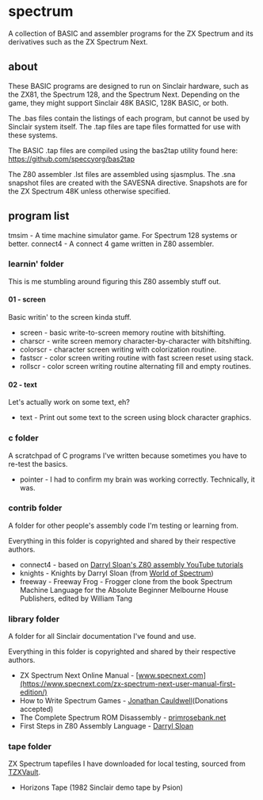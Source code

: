 # spectrum

A collection of BASIC and assembler programs for the ZX Spectrum and
its derivatives such as the ZX Spectrum Next.

## about

These BASIC programs are designed to run on Sinclair hardware, such as
the ZX81, the Spectrum 128, and the Spectrum Next. Depending on the
game, they might support Sinclair 48K BASIC, 128K BASIC, or both.

The .bas files contain the listings of each program, but cannot be
used by Sinclair system itself. The .tap files are tape files formatted
for use with these systems.

The BASIC .tap files are compiled using the bas2tap utility found here:
https://github.com/speccyorg/bas2tap

The Z80 assembler .lst files are assembled using sjasmplus. The .sna
snapshot files are created with the SAVESNA directive. Snapshots are for
the ZX Spectrum 48K unless otherwise specified.

## program list

tmsim - A time machine simulator game. For Spectrum 128 systems or better.
connect4 - A connect 4 game written in Z80 assembler.

### learnin' folder

This is me stumbling around figuring this Z80 assembly stuff out.

#### 01 - screen

Basic writin' to the screen kinda stuff.

- screen   - basic write-to-screen memory routine with bitshifting.
- charscr  - write screen memory character-by-character with bitshifting.
- colorscr - character screen writing with colorization routine.
- fastscr  - color screen writing routine with fast screen reset using stack.
- rollscr  - color screen writing routine alternating fill and empty routines.

#### 02 - text

Let's actually work on some text, eh?

- text - Print out some text to the screen using block character graphics.

### c folder

A scratchpad of C programs I've written because sometimes you have to re-test the basics.

- pointer - I had to confirm my brain was working correctly. Technically, it was.

### contrib folder

A folder for other people's assembly code I'm testing or learning from.

Everything in this folder is copyrighted and shared by their respective authors.

- connect4 - based on [Darryl Sloan's Z80 assembly YouTube tutorials](https://www.youtube.com/watch?v=1gHlMpO8gqw&list=PLsoYifahFi520wLrXiSIHv4HJbxPnZVxh)
- knights  - Knights by Darryl Sloan (from [World of Spectrum](https://worldofspectrum.net/item/0032308/))
- freeway  - Freeway Frog - Frogger clone from the book
           Spectrum Machine Language for the Absolute Beginner
           Melbourne House Publishers, edited by William Tang

### library folder

A folder for all Sinclair documentation I've found and use.

Everything in this folder is copyrighted and shared by their respective authors.

- ZX Spectrum Next Online Manual - [www.specnext.com](https://www.specnext.com/zx-spectrum-next-user-manual-first-edition/)
- How to Write Spectrum Games - [Jonathan Cauldwell](https://jonathan-cauldwell.itch.io/how-to-write-spectrum-games)(Donations accepted)
- The Complete Spectrum ROM Disassembly - [primrosebank.net](http://primrosebank.net/computers/zxspectrum/zxspectrum.htm)
- First Steps in Z80 Assembly Language - [Darryl Sloan](http://ped.7gods.org/z80.pdf)

### tape folder

ZX Spectrum tapefiles I have downloaded for local testing, sourced from [TZXVault](https://tzxvault.org).

- Horizons Tape (1982 Sinclair demo tape by Psion)

